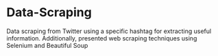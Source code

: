 # Data-Scraping

Data scraping from Twitter using a specific hashtag for extracting useful information. Additionally, presented web scraping techniques using Selenium and Beautiful Soup
